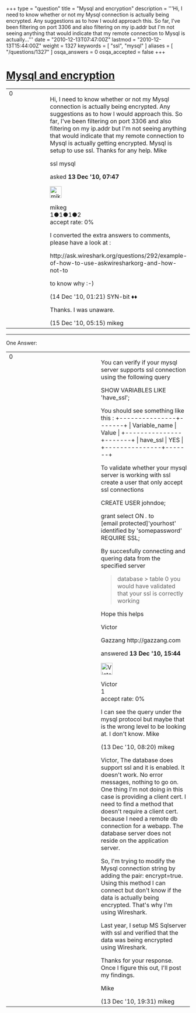+++
type = "question"
title = "Mysql and encryption"
description = '''Hi, I need to know whether or not my Mysql connection is actually being encrypted. Any suggestions as to how I would approach this. So far, I&#x27;ve been filtering on port 3306 and also filtering on my ip.addr but I&#x27;m not seeing anything that would indicate that my remote connection to Mysql is actually...'''
date = "2010-12-13T07:47:00Z"
lastmod = "2010-12-13T15:44:00Z"
weight = 1327
keywords = [ "ssl", "mysql" ]
aliases = [ "/questions/1327" ]
osqa_answers = 0
osqa_accepted = false
+++

<div class="headNormal">

# [Mysql and encryption](/questions/1327/mysql-and-encryption)

</div>

<div id="main-body">

<div id="askform">

<table id="question-table" style="width:100%;"><colgroup><col style="width: 50%" /><col style="width: 50%" /></colgroup><tbody><tr class="odd"><td style="width: 30px; vertical-align: top"><div class="vote-buttons"><div id="post-1327-score" class="post-score" title="current number of votes">0</div><div id="favorite-count" class="favorite-count"></div></div></td><td><div id="item-right"><div class="question-body"><p>Hi, I need to know whether or not my Mysql connection is actually being encrypted. Any suggestions as to how I would approach this. So far, I've been filtering on port 3306 and also filtering on my ip.addr but I'm not seeing anything that would indicate that my remote connection to Mysql is actually getting encrypted. Mysql is setup to use ssl. Thanks for any help. Mike</p></div><div id="question-tags" class="tags-container tags">ssl mysql</div><div id="question-controls" class="post-controls"></div><div class="post-update-info-container"><div class="post-update-info post-update-info-user"><p>asked <strong>13 Dec '10, 07:47</strong></p><img src="https://secure.gravatar.com/avatar/41787bd6cfcd9ef6e4fe7eaacd79b3b3?s=32&amp;d=identicon&amp;r=g" class="gravatar" width="32" height="32" alt="mikeg&#39;s gravatar image" /><p>mikeg<br />
<span class="score" title="1 reputation points">1</span><span title="1 badges"><span class="badge1">●</span><span class="badgecount">1</span></span><span title="1 badges"><span class="silver">●</span><span class="badgecount">1</span></span><span title="2 badges"><span class="bronze">●</span><span class="badgecount">2</span></span><br />
<span class="accept_rate" title="Rate of the user&#39;s accepted answers">accept rate:</span> <span title="mikeg has no accepted answers">0%</span></p></div></div><div id="comments-container-1327" class="comments-container"><span id="1337"></span><div id="comment-1337" class="comment"><div id="post-1337-score" class="comment-score"></div><div class="comment-text"><p>I converted the extra answers to comments, please have a look at :</p><p>http://ask.wireshark.org/questions/292/example-of-how-to-use-askwiresharkorg-and-how-not-to</p><p>to know why :-)</p></div><div id="comment-1337-info" class="comment-info"><span class="comment-age">(14 Dec '10, 01:21)</span> SYN-bit ♦♦</div></div><span id="1356"></span><div id="comment-1356" class="comment"><div id="post-1356-score" class="comment-score"></div><div class="comment-text"><p>Thanks. I was unaware.</p></div><div id="comment-1356-info" class="comment-info"><span class="comment-age">(15 Dec '10, 05:15)</span> mikeg</div></div></div><div id="comment-tools-1327" class="comment-tools"></div><div class="clear"></div><div id="comment-1327-form-container" class="comment-form-container"></div><div class="clear"></div></div></td></tr></tbody></table>

------------------------------------------------------------------------

<div class="tabBar">

<span id="sort-top"></span>

<div class="headQuestions">

One Answer:

</div>

</div>

<span id="1332"></span>

<div id="answer-container-1332" class="answer">

<table style="width:100%;"><colgroup><col style="width: 50%" /><col style="width: 50%" /></colgroup><tbody><tr class="odd"><td style="width: 30px; vertical-align: top"><div class="vote-buttons"><div id="post-1332-score" class="post-score" title="current number of votes">0</div></div></td><td><div class="item-right"><div class="answer-body"><p>You can verify if your mysql server supports ssl connection using the following query</p><p>SHOW VARIABLES LIKE 'have_ssl';</p><p>You should see something like this : +---------------+-------+ | Variable_name | Value | +---------------+-------+ | have_ssl | YES | +---------------+-------+</p><p>To validate whether your mysql server is working with ssl create a user that only accept ssl connections</p><p>CREATE USER johndoe;</p><p>grant select ON <em>.</em> to [email protected]'yourhost' identified by 'somepassword' REQUIRE SSL;</p><p>By succesfully connecting and quering data from the specified server</p><blockquote><p>database &gt; table 0 you would have validated that your ssl is correctly working</p></blockquote><p>Hope this helps</p><p>Victor</p><p>Gazzang http://gazzang.com</p></div><div class="answer-controls post-controls"></div><div class="post-update-info-container"><div class="post-update-info post-update-info-user"><p>answered <strong>13 Dec '10, 15:44</strong></p><img src="https://secure.gravatar.com/avatar/917fe532f172a7e5ce45bd97afdde5e0?s=32&amp;d=identicon&amp;r=g" class="gravatar" width="32" height="32" alt="Victor&#39;s gravatar image" /><p>Victor<br />
<span class="score" title="1 reputation points">1</span><br />
<span class="accept_rate" title="Rate of the user&#39;s accepted answers">accept rate:</span> <span title="Victor has no accepted answers">0%</span></p></div></div><div id="comments-container-1332" class="comments-container"><span id="1328"></span><div id="comment-1328" class="comment"><div id="post-1328-score" class="comment-score"></div><div class="comment-text"><p>I can see the query under the mysql protocol but maybe that is the wrong level to be looking at. I don't know. Mike</p></div><div id="comment-1328-info" class="comment-info"><span class="comment-age">(13 Dec '10, 08:20)</span> mikeg</div></div><span id="1335"></span><div id="comment-1335" class="comment"><div id="post-1335-score" class="comment-score"></div><div class="comment-text"><p>Victor, The database does support ssl and it is enabled. It doesn't work. No error messages, nothing to go on. One thing I'm not doing in this case is providing a client cert. I need to find a method that doesn't require a client cert. because I need a remote db connection for a webapp. The database server does not reside on the application server.</p><p>So, I'm trying to modify the Mysql connection string by adding the pair: encrypt=true. Using this method I can connect but don't know if the data is actually being encrypted. That's why I'm using Wireshark.</p><p>Last year, I setup MS Sqlserver with ssl and verified that the data was being encrypted using Wireshark.</p><p>Thanks for your response. Once I figure this out, I'll post my findings.</p><p>Mike</p></div><div id="comment-1335-info" class="comment-info"><span class="comment-age">(13 Dec '10, 19:31)</span> mikeg</div></div></div><div id="comment-tools-1332" class="comment-tools"></div><div class="clear"></div><div id="comment-1332-form-container" class="comment-form-container"></div><div class="clear"></div></div></td></tr></tbody></table>

</div>

<div class="paginator-container-left">

</div>

</div>

</div>

